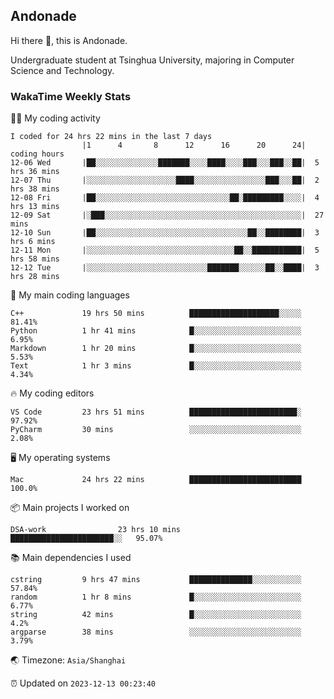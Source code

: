 ## Andonade

Hi there 👋, this is Andonade.

Undergraduate student at Tsinghua University, majoring in Computer Science and Technology.

### WakaTime Weekly Stats

🧑‍💻 My coding activity 

```text
I coded for 24 hrs 22 mins in the last 7 days
          		|1      4       8      12      16      20      24|	coding hours
12-06 Wed		|██░░░░░░░░░░░░░░███████░░░░████░░░░███░░░███░░██|	5 hrs 36 mins
12-07 Thu		|░░░░░░░░░░░░░░░░░░░░████░░░░░░░░░░░░░░░░███░░░██|	2 hrs 38 mins
12-08 Fri		|██░░░░░░░░░░░░░░░░░░░░░░░░░░░░░░██░█████████░░░░|	4 hrs 13 mins
12-09 Sat		|░███░░░░░░░░░░░░░░░░░░░░░░░░░░░░░░░░░░░░░░░░░░░░|	27 mins
12-10 Sun		|██░░░░░░░░░░░░░░░░░░░░░░░░░░░░░░░░░░██░░████████|	3 hrs 6 mins
12-11 Mon		|░░░░░░░░░░░░░░░░░░░░░░░░░░░░░░░░░██░░███████████|	5 hrs 58 mins
12-12 Tue		|░░░░░░░░░░░░░░░░░░░░░░░░░░░███████░░░░░░██░░████|	3 hrs 28 mins
```

🌱 My main coding languages 

```text
C++            	19 hrs 50 mins      	████████████████████░░░░░	81.41%
Python         	1 hr 41 mins        	█░░░░░░░░░░░░░░░░░░░░░░░░	6.95%
Markdown       	1 hr 20 mins        	█░░░░░░░░░░░░░░░░░░░░░░░░	5.53%
Text           	1 hr 3 mins         	█░░░░░░░░░░░░░░░░░░░░░░░░	4.34%
```

🔥 My coding editors 

```text
VS Code        	23 hrs 51 mins      	████████████████████████░	97.92%
PyCharm        	30 mins             	░░░░░░░░░░░░░░░░░░░░░░░░░	2.08%
```

🖥️ My operating systems 

```text
Mac            	24 hrs 22 mins      	█████████████████████████	100.0%
```

📦 Main projects I worked on 

```text
DSA-work            	23 hrs 10 mins      	███████████████████████░░	95.07%
```

📚 Main dependencies I used 

```text
cstring        	9 hrs 47 mins       	██████████████░░░░░░░░░░░	57.84%
random         	1 hr 8 mins         	█░░░░░░░░░░░░░░░░░░░░░░░░	6.77%
string         	42 mins             	█░░░░░░░░░░░░░░░░░░░░░░░░	4.2%
argparse       	38 mins             	░░░░░░░░░░░░░░░░░░░░░░░░░	3.79%
```

🌏 Timezone: `Asia/Shanghai`

⏰ Updated on `2023-12-13 00:23:40`
